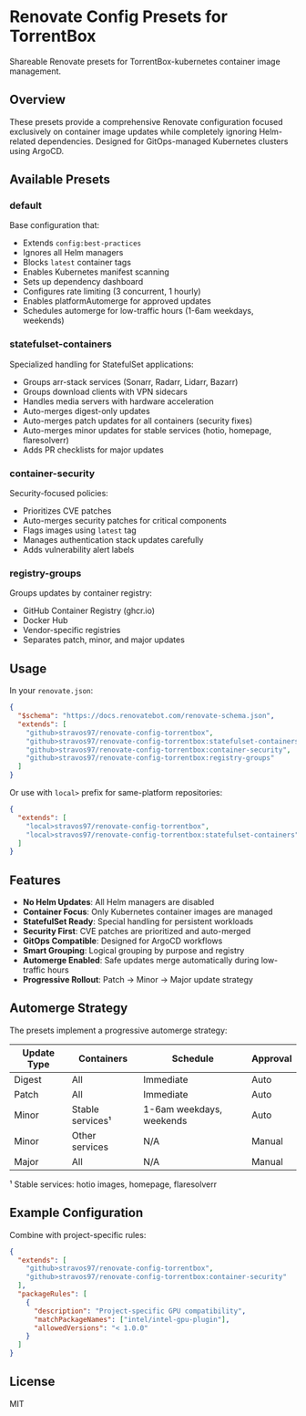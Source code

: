 # Renovate Config Presets for TorrentBox

Shareable Renovate presets for TorrentBox-kubernetes container image management.

## Overview

These presets provide a comprehensive Renovate configuration focused exclusively on container image updates while completely ignoring Helm-related dependencies. Designed for GitOps-managed Kubernetes clusters using ArgoCD.

## Available Presets

### default
Base configuration that:
- Extends `config:best-practices`
- Ignores all Helm managers
- Blocks `latest` container tags
- Enables Kubernetes manifest scanning
- Sets up dependency dashboard
- Configures rate limiting (3 concurrent, 1 hourly)
- Enables platformAutomerge for approved updates
- Schedules automerge for low-traffic hours (1-6am weekdays, weekends)

### statefulset-containers
Specialized handling for StatefulSet applications:
- Groups arr-stack services (Sonarr, Radarr, Lidarr, Bazarr)
- Groups download clients with VPN sidecars
- Handles media servers with hardware acceleration
- Auto-merges digest-only updates
- Auto-merges patch updates for all containers (security fixes)
- Auto-merges minor updates for stable services (hotio, homepage, flaresolverr)
- Adds PR checklists for major updates

### container-security
Security-focused policies:
- Prioritizes CVE patches
- Auto-merges security patches for critical components
- Flags images using `latest` tag
- Manages authentication stack updates carefully
- Adds vulnerability alert labels

### registry-groups
Groups updates by container registry:
- GitHub Container Registry (ghcr.io)
- Docker Hub
- Vendor-specific registries
- Separates patch, minor, and major updates

## Usage

In your `renovate.json`:

```json
{
  "$schema": "https://docs.renovatebot.com/renovate-schema.json",
  "extends": [
    "github>stravos97/renovate-config-torrentbox",
    "github>stravos97/renovate-config-torrentbox:statefulset-containers",
    "github>stravos97/renovate-config-torrentbox:container-security",
    "github>stravos97/renovate-config-torrentbox:registry-groups"
  ]
}
```

Or use with `local>` prefix for same-platform repositories:

```json
{
  "extends": [
    "local>stravos97/renovate-config-torrentbox",
    "local>stravos97/renovate-config-torrentbox:statefulset-containers"
  ]
}
```

## Features

- **No Helm Updates**: All Helm managers are disabled
- **Container Focus**: Only Kubernetes container images are managed
- **StatefulSet Ready**: Special handling for persistent workloads
- **Security First**: CVE patches are prioritized and auto-merged
- **GitOps Compatible**: Designed for ArgoCD workflows
- **Smart Grouping**: Logical grouping by purpose and registry
- **Automerge Enabled**: Safe updates merge automatically during low-traffic hours
- **Progressive Rollout**: Patch → Minor → Major update strategy

## Automerge Strategy

The presets implement a progressive automerge strategy:

| Update Type | Containers | Schedule | Approval |
|------------|------------|----------|----------|
| Digest | All | Immediate | Auto |
| Patch | All | Immediate | Auto |
| Minor | Stable services¹ | 1-6am weekdays, weekends | Auto |
| Minor | Other services | N/A | Manual |
| Major | All | N/A | Manual |

¹ Stable services: hotio images, homepage, flaresolverr

## Example Configuration

Combine with project-specific rules:

```json
{
  "extends": [
    "github>stravos97/renovate-config-torrentbox",
    "github>stravos97/renovate-config-torrentbox:container-security"
  ],
  "packageRules": [
    {
      "description": "Project-specific GPU compatibility",
      "matchPackageNames": ["intel/intel-gpu-plugin"],
      "allowedVersions": "< 1.0.0"
    }
  ]
}
```

## License

MIT